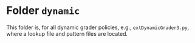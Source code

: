 # Folder ```dynamic```

This folder is, for all dynamic grader policies, e.g., ```extDynamicGrader3.py```, where a lookup file and pattern files are located.
